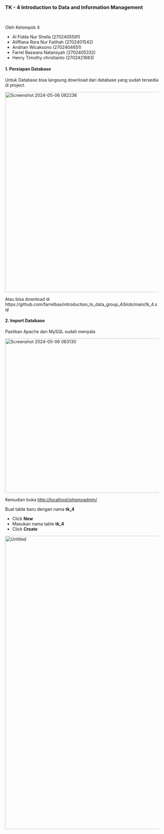 <h3>TK - 4 Introduction to Data and Information Management</h3>
<br>
<p>Oleh Kelompok 4</p>
<ul>
    <li>Al Fidda Nur Shella (2702405591)</li>
    <li>Aliffiana Rora Nur Fatihah (2702401542)</li>
    <li>Andrian Wicaksono (2702404651)</li>
    <li>Farrel Baswara Natansyah (2702405332)</li>
    <li>Henry Timothy christianto (2702421683)</li>
</ul>
<h4>1. Persiapan Database</h4>
<p>Untuk Database bisa langsung download dari database yang sudah tersedia di project. </p>
<img width="655" alt="Screenshot 2024-05-06 082236" src="https://github.com/farrelbas/introduction_to_data_group_4/assets/55417641/9d99cd07-389b-4712-93d5-e99e3ced591b">
<p>Atau bisa download di https://github.com/farrelbas/introduction_to_data_group_4/blob/main/tk_4.sql </p>
<h4>2. Import Database</h4>
<p>Pastikan Apache dan MySQL sudah menyala</p>
<img width="505" alt="Screenshot 2024-05-06 083130" src="https://github.com/farrelbas/introduction_to_data_group_4/assets/55417641/0398c9c4-027b-4746-b0a6-deb7e1fe24eb">
<p>Kemudian buka <a href="http://localhost/phpmyadmin/">http://localhost/phpmyadmin/</a></p>
<p>Buat table baru dengan nama <b>tk_4</b></p>
<ul>
    <li>Click <b>New</b></li>
    <li>Masukan nama table <b>tk_4</b></li>
    <li>Click <b>Create</b></li>
</ul>
<img width="959" alt="Untitled" src="https://github.com/farrelbas/introduction_to_data_group_4/assets/55417641/94d19e6e-b2a3-457f-922b-bb5bff73edef">


